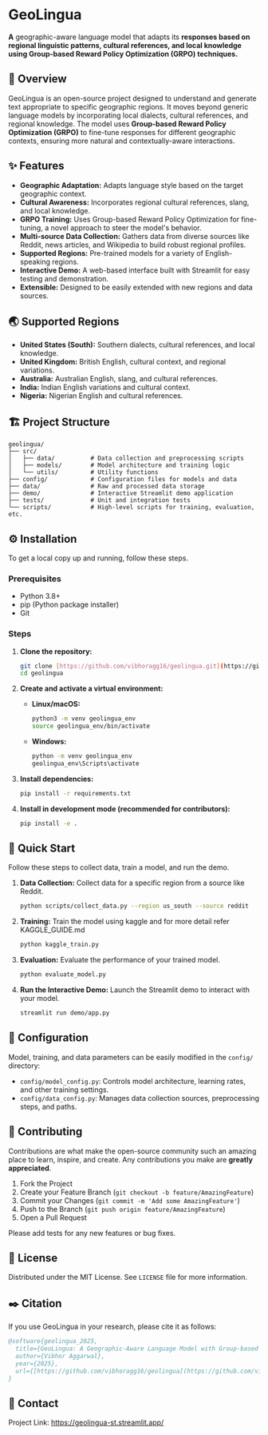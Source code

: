 # GeoLingua

**A** geographic-aware language model that adapts its **responses based on regional linguistic patterns, cultural references, and local knowledge using Group-based Reward Policy Optimization (GRPO) techniques.**

## 📝 Overview

GeoLingua is an open-source project designed to understand and generate text appropriate to specific geographic regions. It moves beyond generic language models by incorporating local dialects, cultural references, and regional knowledge. The model uses **Group-based Reward Policy Optimization (GRPO)** to fine-tune responses for different geographic contexts, ensuring more natural and contextually-aware interactions.

## ✨ Features

* **Geographic Adaptation:** Adapts language style based on the target geographic context.
* **Cultural Awareness:** Incorporates regional cultural references, slang, and local knowledge.
* **GRPO Training:** Uses Group-based Reward Policy Optimization for fine-tuning, a novel approach to steer the model's behavior.
* **Multi-source Data Collection:** Gathers data from diverse sources like Reddit, news articles, and Wikipedia to build robust regional profiles.
* **Supported Regions:** Pre-trained models for a variety of English-speaking regions.
* **Interactive Demo:** A web-based interface built with Streamlit for easy testing and demonstration.
* **Extensible:** Designed to be easily extended with new regions and data sources.

## 🌏 Supported Regions

* **United States (South):** Southern dialects, cultural references, and local knowledge.
* **United Kingdom:** British English, cultural context, and regional variations.
* **Australia:** Australian English, slang, and cultural references.
* **India:** Indian English variations and cultural context.
* **Nigeria:** Nigerian English and cultural references.

## 🏗️ Project Structure

```
geolingua/
├── src/
│   ├── data/          # Data collection and preprocessing scripts
│   ├── models/        # Model architecture and training logic
│   └── utils/         # Utility functions
├── config/            # Configuration files for models and data
├── data/              # Raw and processed data storage
├── demo/              # Interactive Streamlit demo application
├── tests/             # Unit and integration tests
└── scripts/           # High-level scripts for training, evaluation, etc.
```

## ⚙️ Installation

To get a local copy up and running, follow these steps.

### Prerequisites

* Python 3.8+
* pip (Python package installer)
* Git

### Steps

1. **Clone the repository:**
   ```sh
   git clone [https://github.com/vibhoragg16/geolingua.git](https://github.com/vibhoragg16/geolingua.git)
   cd geolingua
   ```

2. **Create and activate a virtual environment:**
   * **Linux/macOS:**
     ```sh
     python3 -m venv geolingua_env
     source geolingua_env/bin/activate
     ```
   * **Windows:**
     ```sh
     python -m venv geolingua_env
     geolingua_env\Scripts\activate
     ```

3. **Install dependencies:**
   ```sh
   pip install -r requirements.txt
   ```

4. **Install in development mode (recommended for contributors):**
   ```sh
   pip install -e .
   ```

## 🚀 Quick Start

Follow these steps to collect data, train a model, and run the demo.

1. **Data Collection:**
   Collect data for a specific region from a source like Reddit.
   ```sh
   python scripts/collect_data.py --region us_south --source reddit
   ```

2. **Training:** Train the model using kaggle and for more detail refer KAGGLE_GUIDE.md
   ```sh
   python kaggle_train.py
   ```

3. **Evaluation:**
   Evaluate the performance of your trained model.
   ```sh
   python evaluate_model.py
   ```

4. **Run the Interactive Demo:**
   Launch the Streamlit demo to interact with your model.
   ```sh
   streamlit run demo/app.py
   ```

## 🔧 Configuration

Model, training, and data parameters can be easily modified in the `config/` directory:

* `config/model_config.py`: Controls model architecture, learning rates, and other training settings.
* `config/data_config.py`: Manages data collection sources, preprocessing steps, and paths.

## 🤝 Contributing

Contributions are what make the open-source community such an amazing place to learn, inspire, and create. Any contributions you make are **greatly appreciated**.

1. Fork the Project
2. Create your Feature Branch (`git checkout -b feature/AmazingFeature`)
3. Commit your Changes (`git commit -m 'Add some AmazingFeature'`)
4. Push to the Branch (`git push origin feature/AmazingFeature`)
5. Open a Pull Request

Please add tests for any new features or bug fixes.

## 📜 License

Distributed under the MIT License. See `LICENSE` file for more information.

## ✒️ Citation

If you use GeoLingua in your research, please cite it as follows:

```bibtex
@software{geolingua_2025,
  title={GeoLingua: A Geographic-Aware Language Model with Group-based Reward Policy Optimization (GRPO)},
  author={Vibhor Aggarwal},
  year={2025},
  url={[https://github.com/vibhoragg16/geolingua](https://github.com/vibhoragg16/geolingua)}
}
```

## 📧 Contact

Project Link: <https://geolingua-st.streamlit.app/>
